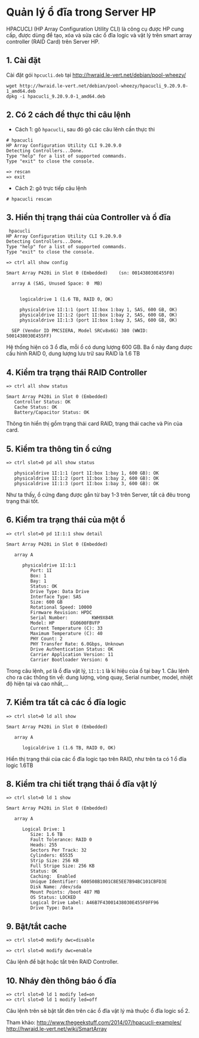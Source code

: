 # Quản lý ổ đĩa trong Server HP
HPACUCLI (HP Array Configuration Utility CLI) là công cụ được HP cung cấp, được dùng để tạo, xóa và sửa các ổ đĩa logic và vật lý trên smart array controller (RAID Card) trên Server HP.

## 1. Cài đặt
Cài đặt gói `hpcucli.deb` tại http://hwraid.le-vert.net/debian/pool-wheezy/ 
```
wget http://hwraid.le-vert.net/debian/pool-wheezy/hpacucli_9.20.9.0-1_amd64.deb
dpkg -i hpacucli_9.20.9.0-1_amd64.deb
```

## 2. Có 2 cách để thực thi câu lệnh
 - Cách 1: gõ `hpacucli`, sau đó gõ các câu lênh cần thực thi
```
# hpacucli
HP Array Configuration Utility CLI 9.20.9.0
Detecting Controllers...Done.
Type "help" for a list of supported commands.
Type "exit" to close the console.

=> rescan
=> exit
```

 - Cách 2: gõ trực tiếp câu lệnh
 ```
 # hpacucli rescan
 ```

 ## 3. Hiển thị trạng thái của Controller và ổ đĩa
 ```
  hpacucli
HP Array Configuration Utility CLI 9.20.9.0
Detecting Controllers...Done.
Type "help" for a list of supported commands.
Type "exit" to close the console.

=> ctrl all show config

Smart Array P420i in Slot 0 (Embedded)    (sn: 001438030E455F0)

   array A (SAS, Unused Space: 0  MB)


      logicaldrive 1 (1.6 TB, RAID 0, OK)

      physicaldrive 1I:1:1 (port 1I:box 1:bay 1, SAS, 600 GB, OK)
      physicaldrive 1I:1:2 (port 1I:box 1:bay 2, SAS, 600 GB, OK)
      physicaldrive 1I:1:3 (port 1I:box 1:bay 3, SAS, 600 GB, OK)

   SEP (Vendor ID PMCSIERA, Model SRCv8x6G) 380 (WWID: 5001438030E455FF)
```

Hệ thống hiện có 3 ổ đĩa, mỗi ổ có dung lượng 600 GB. Ba ổ này đang được cấu hình RAID 0, dung lượng lưu trữ sau RAID là 1.6 TB

## 4. Kiểm tra trạng thái RAID Controller
```
=> ctrl all show status

Smart Array P420i in Slot 0 (Embedded)
   Controller Status: OK
   Cache Status: OK
   Battery/Capacitor Status: OK
```
Thông tin hiển thị gồm trạng thái card RAID, trạng thái cache và Pin của card.

## 5. Kiểm tra thông tin ổ cứng
```
=> ctrl slot=0 pd all show status

   physicaldrive 1I:1:1 (port 1I:box 1:bay 1, 600 GB): OK
   physicaldrive 1I:1:2 (port 1I:box 1:bay 2, 600 GB): OK
   physicaldrive 1I:1:3 (port 1I:box 1:bay 3, 600 GB): OK
```
Như ta thấy, ổ cứng đang được gắn từ bay 1-3 trên Server, tất cả đêu trong trạng thái tốt.

## 6. Kiểm tra trạng thái của một ổ
```
=> ctrl slot=0 pd 1I:1:1 show detail

Smart Array P420i in Slot 0 (Embedded)

   array A

      physicaldrive 1I:1:1
         Port: 1I
         Box: 1
         Bay: 1
         Status: OK
         Drive Type: Data Drive
         Interface Type: SAS
         Size: 600 GB
         Rotational Speed: 10000
         Firmware Revision: HPDC
         Serial Number:         KWH9X84R
         Model: HP      EG0600FBVFP
         Current Temperature (C): 33
         Maximum Temperature (C): 40
         PHY Count: 2
         PHY Transfer Rate: 6.0Gbps, Unknown
         Drive Authentication Status: OK
         Carrier Application Version: 11
         Carrier Bootloader Version: 6
```

Trong câu lệnh, `pd` là ổ đĩa vật lý, `1I:1:1` là kí hiệu của ổ tại bay 1. Câu lệnh cho ra các thông tin về: dung lượng, vòng quay, Serial number, model, nhiệt độ hiện tại và cao nhất,...

## 7. Kiểm tra tất cả các ổ đĩa logic
```
=> ctrl slot=0 ld all show

Smart Array P420i in Slot 0 (Embedded)

   array A

      logicaldrive 1 (1.6 TB, RAID 0, OK)
```
Hiển thị trạng thái của các ổ đĩa logic tạo trên RAID, như trên ta có 1 ổ đĩa logic 1.6TB

## 8. Kiểm tra chi tiết trạng thái ổ đĩa vật lý
```
=> ctrl slot=0 ld 1 show

Smart Array P420i in Slot 0 (Embedded)

   array A

      Logical Drive: 1
         Size: 1.6 TB
         Fault Tolerance: RAID 0
         Heads: 255
         Sectors Per Track: 32
         Cylinders: 65535
         Strip Size: 256 KB
         Full Stripe Size: 256 KB
         Status: OK
         Caching:  Enabled
         Unique Identifier: 600508B1001C8E5EE7B94BC101CBFD3E
         Disk Name: /dev/sda
         Mount Points: /boot 487 MB
         OS Status: LOCKED
         Logical Drive Label: A46B7F43001438030E455F0FF96
         Drive Type: Data
```

## 9. Bật/tắt cache
```
=> ctrl slot=0 modify dwc=disable

=> ctrl slot=0 modify dwc=enable
```
Câu lệnh để bật hoặc tắt trên RAID Controller.

## 10. Nháy đèn thông báo ổ đĩa
```
=> ctrl slot=0 ld 1 modify led=on
=> ctrl slot=0 ld 1 modify led=off
```
Câu lệnh trên sẽ bật tắt đèn trên các ổ đĩa vật lý mà thuộc ổ đĩa logic số 2.

Tham khảo:
http://www.thegeekstuff.com/2014/07/hpacucli-examples/
http://hwraid.le-vert.net/wiki/SmartArray